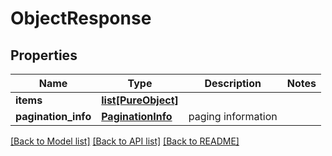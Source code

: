 # ObjectResponse

## Properties
Name | Type | Description | Notes
------------ | ------------- | ------------- | -------------
**items** | [**list[PureObject]**](PureObject.md) |  | 
**pagination_info** | [**PaginationInfo**](PaginationInfo.md) | paging information | 

[[Back to Model list]](../README.md#documentation-for-models) [[Back to API list]](../README.md#documentation-for-api-endpoints) [[Back to README]](../README.md)


